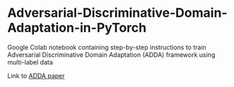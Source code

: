 # Adversarial-Discriminative-Domain-Adaptation-in-PyTorch
Google Colab notebook containing step-by-step instructions to train Adversarial Discriminative Domain Adaptation (ADDA) framework using multi-label data

Link to [ADDA paper](https://arxiv.org/abs/1702.05464)
